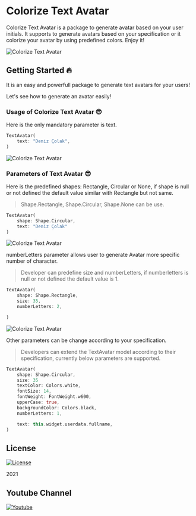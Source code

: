 # Colorize Text Avatar

Colorize Text Avatar is a package to generate avatar based on your user initials. It supports to generate avatars based on your specification or it colorize your avatar by using predefined colors. Enjoy it!

![Colorize Text Avatar](https://github.com/deniscolak/colorize-text-avatar/raw/master/example/screenshots/img_4.png)

## Getting Started 🔥

It is an easy and powerfull package to generate text avatars for your users! 

Let's see how to generate an avatar easily!

### Usage of Colorize Text Avatar 😎

Here is the only mandatory parameter is text.

```dart
TextAvatar(
    text: "Deniz Çolak",
)
```

![Colorize Text Avatar](https://github.com/deniscolak/colorize-text-avatar/raw/master/example/screenshots/img_1.png)

### Parameters of Text Avatar 😎

Here is the predefined shapes: Rectangle, Circular or None, if shape is null or not defined the default value similar with Rectangle but not same.

> Shape.Rectangle, Shape.Circular, Shape.None can be use.

```dart
TextAvatar(
    shape: Shape.Circular,
    text: "Deniz Çolak"
)
```

![Colorize Text Avatar](https://github.com/deniscolak/colorize-text-avatar/raw/master/example/screenshots/img_2.png)

numberLetters parameter allows user to generate Avatar more specific number of character. 

> Developer can predefine size and numberLetters, if numberletters is null or not defined the default value is 1.

```dart
TextAvatar(
    shape: Shape.Rectangle,
    size: 35,
    numberLetters: 2,

)
```

![Colorize Text Avatar](https://github.com/deniscolak/colorize-text-avatar/raw/master/example/screenshots/img_3.png)


Other parameters can be change according to your specification.

> Developers can extend the TextAvatar model according to their specification, currently below parameters are supported.

```dart
TextAvatar(
    shape: Shape.Circular,
    size: 35
    textColor: Colors.white,
    fontSize: 14,
    fontWeight: FontWeight.w600,
    upperCase: true,
    backgroundColor: Colors.black,
    numberLetters: 1,

    text: this.widget.userdata.fullname,
)
```



## License

[![License](https://img.shields.io/badge/license-MIT-blue.svg)](/LICENSE)

2021 

## Youtube Channel

[![Youtube](https://lh3.googleusercontent.com/a-/AOh14GhCpmeHdwyiGTjusea5wnu1yEQltH5vTADhg1j8Og=s600-k-no-rp-mo)](https://www.youtube.com/channel/UCkTVeaaSuRoypP1hmDRr_Hg)

